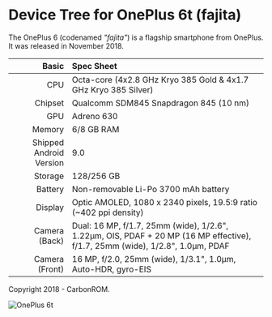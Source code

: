 # Device Tree for OnePlus 6t (fajita)

The OnePlus 6 (codenamed _"fajita"_) is a flagship smartphone from OnePlus.
It was released in November 2018.

| Basic                   | Spec Sheet                                                                                                                     |
| -----------------------:|:------------------------------------------------------------------------------------------------------------------------------ |
| CPU                     | Octa-core (4x2.8 GHz Kryo 385 Gold & 4x1.7 GHz Kryo 385 Silver)                                                                |
| Chipset                 | Qualcomm SDM845 Snapdragon 845 (10 nm)                                                                                         |
| GPU                     | Adreno 630                                                                                                                     |
| Memory                  | 6/8 GB RAM                                                                                                                     |
| Shipped Android Version | 9.0                                                                                                                            |
| Storage                 | 128/256 GB                                                                                                                     |
| Battery                 | Non-removable Li-Po 3700 mAh battery                                                                                           |
| Display                 | Optic AMOLED, 1080 x 2340 pixels, 19.5:9 ratio (~402 ppi density)                                                              |
| Camera (Back)           | Dual: 16 MP, f/1.7, 25mm (wide), 1/2.6", 1.22µm, OIS, PDAF + 20 MP (16 MP effective), f/1.7, 25mm (wide), 1/2.8", 1.0µm, PDAF  |
| Camera (Front)          | 16 MP, f/2.0, 25mm (wide), 1/3.1", 1.0µm, Auto-HDR, gyro-EIS                                                                   |

Copyright 2018 - CarbonROM.

![OnePlus 6t](https://cdn2.gsmarena.com/vv/pics/oneplus/oneplus-6t-midnight-black.jpg "OnePlus 6t")

